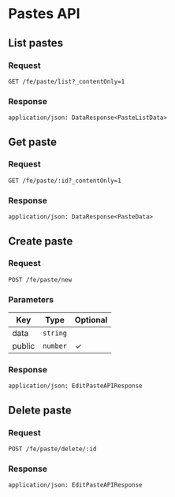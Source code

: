 # Pastes API

## List pastes

### Request

```
GET /fe/paste/list?_contentOnly=1
```

### Response

```
application/json: DataResponse<PasteListData>
```

## Get paste

### Request

```
GET /fe/paste/:id?_contentOnly=1
```

### Response

```
application/json: DataResponse<PasteData>
```

## Create paste

### Request

```
POST /fe/paste/new
```

### Parameters

| Key | Type | Optional |
|-|-|-|
| data | `string` | |
| public | `number` | ✓ |

### Response

```
application/json: EditPasteAPIResponse
```

## Delete paste

### Request

```
POST /fe/paste/delete/:id
```

### Response

```
application/json: EditPasteAPIResponse
```
